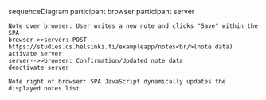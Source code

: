 sequenceDiagram
    participant browser
    participant server

    Note over browser: User writes a new note and clicks "Save" within the SPA
    browser->>server: POST https://studies.cs.helsinki.fi/exampleapp/notes<br/>(note data)
    activate server
    server-->>browser: Confirmation/Updated note data
    deactivate server

    Note right of browser: SPA JavaScript dynamically updates the displayed notes list
